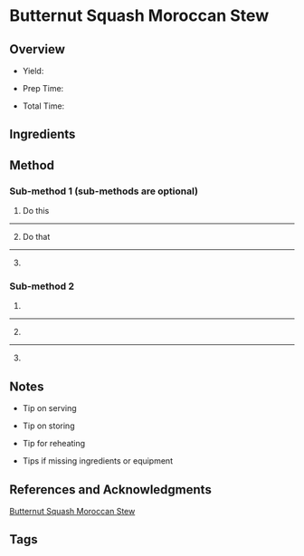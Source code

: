 # Butternut Squash Moroccan Stew

## Overview

- Yield:

- Prep Time:

- Total Time:

## Ingredients



## Method

### Sub-method 1 (sub-methods are optional)

1. Do this
---
2. Do that
---
3.

### Sub-method 2

1.
---
2.
---
3.

## Notes

- Tip on serving

- Tip on storing

- Tip for reheating

- Tips if missing ingredients or equipment

## References and Acknowledgments

[Butternut Squash Moroccan Stew](https://www.reddit.com/r/GifRecipes/comments/d440pd/butternut_squash_chickpea_lentil_moroccan_stew/)

## Tags


